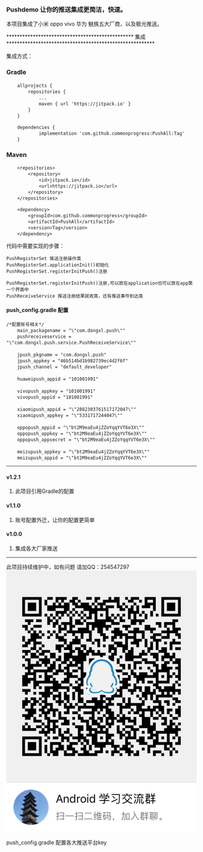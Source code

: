###  Pushdemo 让你的推送集成更简洁，快速。

本项目集成了小米 oppo vivo 华为 魅族五大厂商，以及极光推送。

************************************************ 集成 ********************************************************

集成方式：

### Gradle

```
 	allprojects {
		repositories {
			...
			maven { url 'https://jitpack.io' }
		}
	}

```

```
	dependencies {
	        implementation 'com.github.commonprogress:PushAll:Tag'
	}

```
### Maven

```
	<repositories>
		<repository>
		    <id>jitpack.io</id>
		    <url>https://jitpack.io</url>
		</repository>
	</repositories>

```

```
	<dependency>
	    <groupId>com.github.commonprogress</groupId>
	    <artifactId>PushAll</artifactId>
	    <version>Tag</version>
	</dependency>

```

代码中需要实现的步骤：

```
PushRegisterSet 推送注册操作类
PushRegisterSet.applicationInit()初始化
PushRegisterSet.registerInitPush()注册

```

```
PushRegisterSet.registerInitPush()注册,可以放在application也可以放在app第一个界面中
PushReceiveService 推送注册结果就收类，还有推送事件到达类
```

#### push_config.gradle 配置
```
/*配置账号相关*/
    main_packagename = "\"com.dongxl.push\""
    pushreceiveservice = "\"com.dongxl.push.service.PushReceiveService\""

    jpush_pkgname = "com.dongxl.push"
    jpush_appkey = "46b514bd1b982739ec4d2f6f"
    jpush_channel = "default_developer"

    huaweipush_appid = "101001991"

    vivopush_appkey = "101001991"
    vivopush_appid = "101001991"

    xiaomipush_appid = "\"2882303761517172047\""
    xiaomipush_appkey = "\"5331717244047\""

    oppopush_appid = "\"bt2M9eaEu4jZZoYqqYVT6e3X\""
    oppopush_appkey = "\"bt2M9eaEu4jZZoYqqYVT6e3X\""
    oppopush_appsecret = "\"bt2M9eaEu4jZZoYqqYVT6e3X\""

    meizupush_appkey = "\"bt2M9eaEu4jZZoYqqYVT6e3X\""
    meizupush_appid = "\"bt2M9eaEu4jZZoYqqYVT6e3X\""

```

********************************************************************************************************
#### v1.2.1

1. 此项目引用Gradle的配置

#### v1.1.0

1. 账号配置外迁，让你的配置更简单

#### v1.0.0

1. 集成各大厂家推送

********************************************************************************************************

此项目持续维护中，如有问题 请加QQ：254547297
![效果图1](img/C80925D365ADDABBC60EF71DE1C5B152.jpg)





push_config.gradle 配置各大推送平台key
